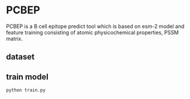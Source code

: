 # PCBEP
PCBEP is a B cell epitope predict tool which is based on esm-2 model and feature training consisting of atomic physicochemical properties, PSSM matrix.
## dataset 

## train model
```python train.py```
